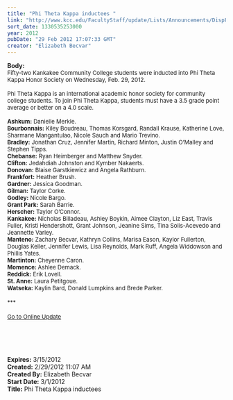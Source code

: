 ```yaml
---
title: "Phi Theta Kappa inductees "
link: "http://www.kcc.edu/FacultyStaff/update/Lists/Announcements/DispForm.aspx?ID=621"
sort_date: 1330535253000
year: 2012
pubDate: "29 Feb 2012 17:07:33 GMT"
creator: "Elizabeth Becvar"
---
```


<div><b>Body:</b> <div class="ExternalClass7CB6F0AE4C034A11984BA2D9503D528D">
<div><font size="2">Fifty-two Kankakee Community College students were inducted into Phi Theta Kappa Honor Society on Wednesday, Feb. 29, 2012.</font></div><font size="2">
<div><br />Phi Theta Kappa is an international academic honor society for community college students. To join Phi Theta Kappa, students must have a 3.5 grade point average or better on a 4.0 scale.</div>
<div><br /><strong>Ashkum:</strong> Danielle Merkle.</font></div>
<div><font size="2"><strong>Bourbonnais:</strong> Kiley Boudreau, Thomas Korsgard, Randall Krause, Katherine Love, Sharmane Mangantulao, Nicole Sauch and Mario Trevino.<br /><strong>Bradley:</strong> Jonathan Cruz, Jennifer Martin, Richard Minton, Justin O’Malley and Stephen Tipps.<br /><strong>Chebanse:</strong> Ryan Heimberger and Matthew Snyder.<br /><strong>Clifton:</strong> Jedahdiah Johnston and Kymber Nakaerts.<br /><strong>Donovan:</strong> Blaise Garstkiewicz and Angela Rathburn.</font></div>
<div><font size="2"><strong>Frankfort:</strong> Heather Brush.</font></div>
<div><font size="2"><strong>Gardner:</strong> Jessica Goodman.</font></div>
<div><font size="2"><strong>Gilman:</strong> Taylor Corke.</font></div>
<div><font size="2"><strong>Godley:</strong> Nicole Bargo.</font></div>
<div><font size="2"><strong>Grant Park:</strong> Sarah Barrie.</font></div>
<div><font size="2"><strong>Herscher:</strong> Taylor O’Connor.</font><br /><font size="2"><strong>Kankakee:</strong> Nicholas Billadeau, Ashley Boykin, Aimee Clayton, Liz East, Travis Fuller, Kristi Hendershott, Grant Johnson, Jeanine Sims, Tina Solis-Acevedo and Jeannette Varley.</font></div><font size="2">
<div><strong>Manteno:</strong> Zachary Becvar, Kathryn Collins, Marisa Eason, Kaylor Fullerton,  Douglas Keller, Jennifer Lewis, Lisa Reynolds, Mark Ruff, Angela Widdowson and Phillis Yates.</div>
<div><strong>Martinton:</strong> Cheyenne Caron.</div>
<div><strong>Momence: </strong>Ashlee Demack.</font></div>
<div><font size="2"><strong>Reddick:</strong> Erik Lovell.</font></div>
<div><font size="2"><strong>St. Anne:</strong> Laura Petitgoue.</font></div>
<div><font size="2"><strong>Watseka:</strong> Kaylin Bard, Donald Lumpkins and Brede Parker.</font></div>
<div><font size="2"></font> </div><font size="2"></font></div>
<div class="ExternalClass7CB6F0AE4C034A11984BA2D9503D528D"><font size="2">***</font></div>
<div class="ExternalClass7CB6F0AE4C034A11984BA2D9503D528D"><font size="2"></font> </div>
<div class="ExternalClass7CB6F0AE4C034A11984BA2D9503D528D"><font size="2"><a href="/FacultyStaff/update/Pages/dailyupdate.aspx">Go to Online Update</a></font><font size="2"></font></div>
<div class="ExternalClass7CB6F0AE4C034A11984BA2D9503D528D"><font size="2"></font> </div>
<div class="ExternalClass7CB6F0AE4C034A11984BA2D9503D528D"><font size="2"></font> </div>
<div class="ExternalClass7CB6F0AE4C034A11984BA2D9503D528D"><font size="2"> </div>
<div class="ExternalClass7CB6F0AE4C034A11984BA2D9503D528D"><br />  <br /></div></font></div>
<div><b>Expires:</b> 3/15/2012</div>
<div><b>Created:</b> 2/29/2012 11:07 AM</div>
<div><b>Created By:</b> Elizabeth Becvar</div>
<div><b>Start Date:</b> 3/1/2012</div>
<div><b>Title:</b> Phi Theta Kappa inductees </div>
